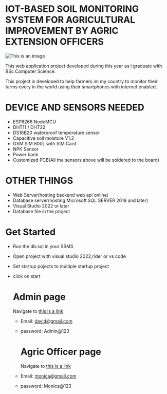 # IOT-BASED SOIL MONITORING SYSTEM FOR AGRICULTURAL IMPROVEMENT BY AGRIC EXTENSION OFFICERS
![This is an image](https://codestudyblog.com/ref/8tenimagefolder/8ten84/80419003209_1.jpeg?imageView2/2/w/1620)

This web application project developed during this year as i graduate with BSc Computer Science.

This project is developed to help farmers im my country to monitor their farms every in the world using their smartphones with internet enabled.

# DEVICE AND SENSORS NEEDED
- ESP8266 NodeMCU
- DHT11 / DHT22
- DS18B20 waterproof temperature sensor
- Capacitive soil moisture V1.2
- GSM SIM 800L with SIM Card
- NPK Sensor
- Power bank
- Customized PCB(All the sensors above will be soldered to the board)

# OTHER THINGS
- Web Server(hosting backend web api online)
- Database server(hosting Microsoft SQL SERVER 2019 and later)
- Visual Studio 2022 or later
- Database file in the project

# Get Started
- Run the db.sql in your SSMS
- Open project with visual studio 2022,rider or vs code
- Set startup pojects to multiple startup project
- click on start

  # Admin page
    Navigate to [this is a link](https://localhost:44304/Accounts/AdminLogin)
  - Email: david@gmail.com
  - password: Admin@123
 
     # Agric Officer page
    Navigate to [this is a link](https://localhost:44304/Accounts/Login)
  - Email: monica@gmail.com
  - password: Monica@123
  

